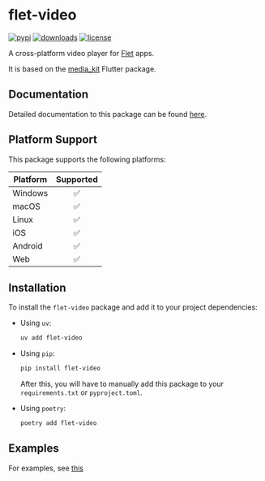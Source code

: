 # flet-video

[![pypi](https://img.shields.io/pypi/v/flet-video.svg)](https://pypi.python.org/pypi/flet-video)
[![downloads](https://static.pepy.tech/badge/flet-video/month)](https://pepy.tech/project/flet-video)
[![license](https://img.shields.io/github/license/flet-dev/flet-video.svg)](https://github.com/flet-dev/flet-video/blob/main/LICENSE)

A cross-platform video player for [Flet](https://flet.dev) apps.

It is based on the [media_kit](https://pub.dev/packages/media_kit) Flutter package.

## Documentation

Detailed documentation to this package can be found [here](https://flet-dev.github.io/flet-video/).

## Platform Support

This package supports the following platforms:

| Platform | Supported |
|----------|:---------:|
| Windows  |     ✅     |
| macOS    |     ✅     |
| Linux    |     ✅     |
| iOS      |     ✅     |
| Android  |     ✅     |
| Web      |     ✅     |

## Installation

To install the `flet-video` package and add it to your project dependencies:

- Using `uv`:
    ```bash
    uv add flet-video
    ```

- Using `pip`:
    ```bash
    pip install flet-video
    ```
    After this, you will have to manually add this package to your `requirements.txt` or `pyproject.toml`.

- Using `poetry`:
    ```bash
    poetry add flet-video
    ```

## Examples

For examples, see [this](./examples)
